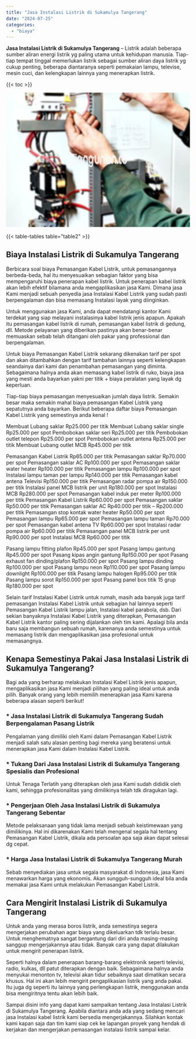 ```yaml
---
title: "Jasa Instalasi Listrik di Sukamulya Tangerang"
date: "2024-07-25"
categories: 
  - "biaya"
---
```


**Jasa Instalasi Listrik di Sukamulya Tangerang** – Listrik adalah beberapa sumber aliran energi listrik yg paling utama untuk kehidupan manusia. Tiap-tiap tempat tinggal memerlukan listrik sebagai sumber aliran daya listrik yg cukup penting, beberapa diantaranya seperti pemakaian lampu, televise, mesin cuci, dan kelengkapan lainnya yang menerapkan listrik.

{{< toc >}}

![Jasa Instalasi Listrik di Sukamulya Tangerang](/images/instalasi-listrik-murah02.png)

{{< table-tables table="table2" >}}

## Biaya Instalasi Listrik di Sukamulya Tangerang

Berbicara soal biaya Pemasangan Kabel Listrik, untuk pemasangannya berbeda-beda, hal itu menyesuaikan sebagian faktor yang bisa mempengaruhi biaya penerapan kabel listrik. Untuk penerapan kabel listrik akan lebih efektif bilamana anda mengaplikasikan jasa Kami. Dimana jasa Kami menjadi sebuah penyedia jasa Instalasi Kabel Listrik yang sudah pasti berpengalaman dan bisa memasang Instalasi layak yang diinginkan.

Untuk menggunakan jasa Kami, anda dapat mendatangi kantor Kami terdekat yang siap melayani instalasinya kabel listrik jenis apapun. Apakah itu pemasangan kabel listrik di rumah, pemasangan kabel listrik di gedung, dll. Metode pelayanan yang diberikan pastinya akan benar-benar memuaskan sebab telah ditangani oleh pakar yang professional dan berpengalaman.

Untuk biaya Pemasangan Kabel Listrik sekarang dikenakan tarif per spot dan akan ditambahkan dengan tarif tambahan lainnya seperti kelengkapan seandainya dari kami dan penambahan pemasangan yang diminta. Sebagaimana halnya anda akan memasang kabel listrik di ruko, biaya jasa yang mesti anda bayarkan yakni per titik + biaya peralatan yang layak dg keperluan.

Tiap-tiap biaya pemasangan menyesuaikan jumlah daya listrik. Semakin besar maka semakin mahal biaya pemasangan Kabel Listrik yang sepatutnya anda bayarkan. Berikut beberapa daftar biaya Pemasangan Kabel Listrik yang semestinya anda kenal !

Membuat Lubang saklar Rp25.000 per titik Membuat Lubang saklar single Rp25.000 per spot Pembobokan saklar seri Rp25.000 per titik Pembobokan outlet telepon Rp25.000 per spot Pembobokan outlet antena Rp25.000 per titik Membuat Lubang outlet MCB Rp45.000 per titik

Pemasangan Kabel Listrik Rp65.000 per titik Pemasangan saklar Rp70.000 per spot Pemasangan saklar AC Rp100.000 per spot Pemasangan saklar water heater Rp100.000 per titik Pemasangan lampu Rp100.000 per spot Instalasi lampu taman per lampu Rp140.000 per titik Pemasangan kabel antena Televisi Rp150.000 per titik Pemasangan radar pompa air Rp150.000 per titik Instalasi panel MCB listrik per unit Rp180.000 per spot Instalasi MCB Rp280.000 per spot Pemasangan kabel induk per meter Rp100.000 per titik Pemasangan Kabel Listrik Rp60.000 per spot Pemasangan saklar Rp50.000 per titik Pemasangan saklar AC Rp40.000 per titik – Rp200.000 per titik Pemasangan stop kontak water heater Rp50.000 per spot Pemasangan lampu Rp65.000 per spot Pemasangan lampu taman Rp70.000 per spot Pemasangan kabel antena TV Rp60.000 per spot Instalasi radar pompa air Rp60.000 per titik Pemasangan panel MCB listrik per unit Rp90.000 per spot Instalasi MCB Rp60.000 per titik

Pasang lampu fitting plafon Rp45.000 per spot Pasang lampu gantung Rp45.000 per spot Pasang kipas angin gantung Rp150.000 per spot Pasang exhaust fan dinding/plafon Rp150.000 per spot Pasang lampu dinding Rp100.000 per spot Pasang lampu neon Rp110.000 per spot Pasang lampu downlight Rp100.000 per titik Pasang lampu halogen Rp95.000 per titik Pasang lampu sorot Rp150.000 per spot Pasang panel box titik 15 grup Rp180.000 per spot

Selain tarif Instalasi Kabel Listrik untuk rumah, masih ada banyak juga tarif pemasangan Instalasi Kabel Listrik untuk sebagian hal lainnya seperti Pemasangan Kabel Listrik lampu jalan, Instalasi kabel parabola, dsb. Dari sekian banyaknya Instalasi Kabel Listrik yang diterapkan, Pemasangan Kabel Listrik kantor paling sering dijalankan oleh tim kami. Apalagi bila anda baru saja membangun sebuah rumah, karenanya anda semestinya untuk memasang listrik dan mengaplikasikan jasa profesional untuk memasangnya.

## Kenapa Semestinya Pakai Jasa Instalasi Listrik di Sukamulya Tangerang?

Bagi ada yang berharap melakukan Instalasi Kabel Listrik jenis apapun, mengaplikasikan jasa Kami menjadi pilihan yang paling ideal untuk anda pilih. Banyak orang yang lebih memilih menerapkan jasa Kami karena beberapa alasan seperti berikut!

### \* Jasa Instalasi Listrik di Sukamulya Tangerang Sudah Berpengalaman Pasang Listrik

Pengalaman yang dimiliki oleh Kami dalam Pemasangan Kabel Listrik menjadi salah satu alasan penting bagi mereka yang beratensi untuk menerapkan jasa Kami dalam Instalasi Kabel Listrik.

### \* Tukang Dari Jasa Instalasi Listrik di Sukamulya Tangerang Spesialis dan Profesional

Untuk Tenaga Terlatih yang diterapkan oleh jasa Kami sudah dididik oleh kami, sehingga profesionalitas yang dimilikinya telah tdk diragukan lagi.

### \* Pengerjaan Oleh Jasa Instalasi Listrik di Sukamulya Tangerang Sebentar

Metode pelaksanaan yang tidak lama menjadi sebuah keistimewaan yang dimilikinya. Hal ini dikarenakan Kami telah mengenal segala hal tentang Pemasangan Kabel Listrik, dikala ada persoalan apa saja akan dapat selesai dg cepat.

### \* Harga Jasa Instalasi Listrik di Sukamulya Tangerang Murah

Sebab menyediakan jasa untuk segala masyarakat di Indonesia, jasa Kami menawarkan harga yang ekonomis. Akan sungguh-sungguh ideal bila anda memakai jasa Kami untuk melakukan Pemasangan Kabel Listrik.

## Cara Mengirit Instalasi Listrik di Sukamulya Tangerang


Untuk anda yang merasa boros listrik, anda semestinya segera mengerjakan perubahan agar biaya yang dikeluarkan tdk terlalu besar. Untuk menghematnya sangat bergantung dari diri anda masing-masing sanggup mengerjakannya atau tidak. Banyak cara yang dapat dilakukan untuk mengirit penerapan listrik.

Seperti halnya dalam penerapan barang-barang elektronik seperti televisi, radio, kulkas, dll patut diterapkan dengan baik. Sebagaimana halnya anda menyukai menonton tv, televisi akan tidur sebaiknya saat dimatikan secara khusus. Hal ini akan lebih mengirit pengaplikasian listrik yang anda pakai. Itu juga dg seperti itu lainnya yang perlengkapan listrik, menggunakan anda bisa mengiritnya tentu akan lebih baik.

Sampai disini info yang dapat kami sampaikan tentang Jasa Instalasi Listrik di Sukamulya Tangerang. Apabila diantara anda ada yang sedang mencari jasa Instalasi kabel listrik kami bersedia mengerjakannya. Silahkan kontak kami kapan saja dan tim kami siap cek ke lapangan proyek yang hendak di kerjakan dan mengerjakan pemasangan instalasi listrik sampai kelar.
